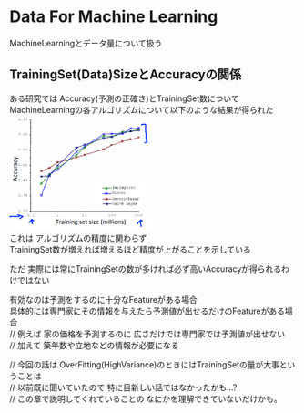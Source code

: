 # Data For Machine Learning
MachineLearningとデータ量について扱う  

## TrainingSet(Data)SizeとAccuracyの関係
ある研究では Accuracy(予測の正確さ)とTrainingSet数について  
MachineLearningの各アルゴリズムについて以下のような結果が得られた  
<img src="../../img/06_11_accuracy_training_set_size.png" width=50%>  
これは アルゴリズムの精度に関わらず  
TrainingSet数が増えれば増えるほど精度が上がることを示している

ただ 実際には常にTrainingSetの数が多ければ必ず高いAccuracyが得られるわけではない  

有効なのは予測をするのに十分なFeatureがある場合  
具体的には専門家にその情報を与えたら予測値が出せるだけのFeatureがある場合  
// 例えば 家の価格を予測するのに 広さだけでは専門家では予測値が出せない  
// 加えて 築年数や立地などの情報が必要になる  

// 今回の話は OverFitting(HighVariance)のときにはTrainingSetの量が大事ということは  
// 以前既に聞いていたので 特に目新しい話ではなかったかも...?  
// この章で説明してくれていることの なにかを理解できていないだけかも。  

